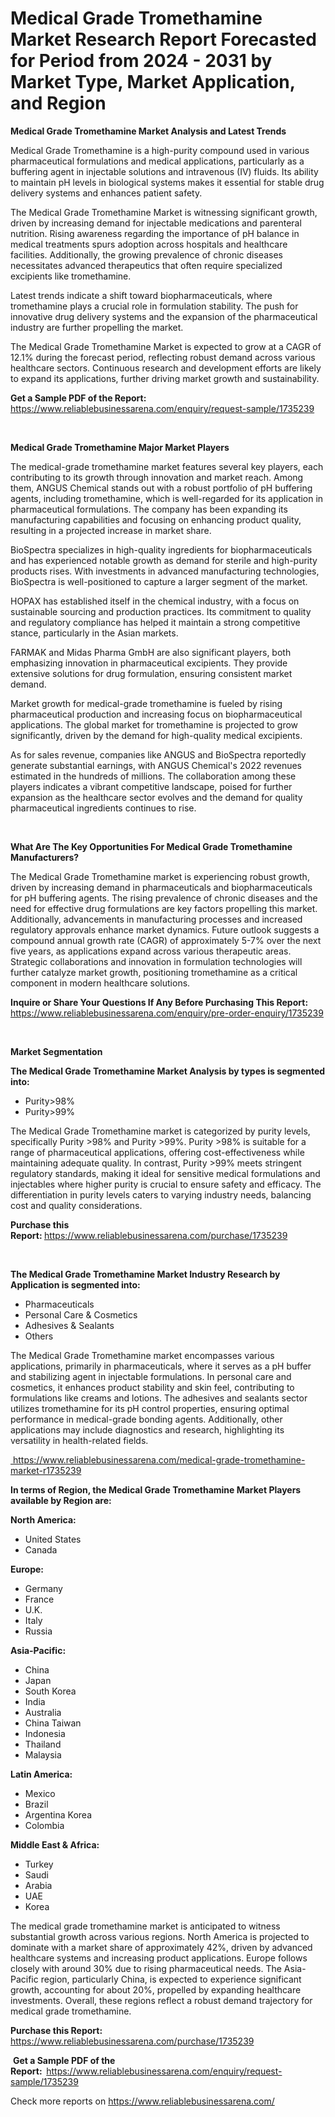 <p><h1>Medical Grade Tromethamine Market Research Report Forecasted for Period from 2024 -  2031 by Market Type, Market Application, and Region</h1></p><p><strong>Medical Grade Tromethamine Market Analysis and Latest Trends</strong></p>
<p><p>Medical Grade Tromethamine is a high-purity compound used in various pharmaceutical formulations and medical applications, particularly as a buffering agent in injectable solutions and intravenous (IV) fluids. Its ability to maintain pH levels in biological systems makes it essential for stable drug delivery systems and enhances patient safety.</p><p>The Medical Grade Tromethamine Market is witnessing significant growth, driven by increasing demand for injectable medications and parenteral nutrition. Rising awareness regarding the importance of pH balance in medical treatments spurs adoption across hospitals and healthcare facilities. Additionally, the growing prevalence of chronic diseases necessitates advanced therapeutics that often require specialized excipients like tromethamine.</p><p>Latest trends indicate a shift toward biopharmaceuticals, where tromethamine plays a crucial role in formulation stability. The push for innovative drug delivery systems and the expansion of the pharmaceutical industry are further propelling the market. </p><p>The Medical Grade Tromethamine Market is expected to grow at a CAGR of 12.1% during the forecast period, reflecting robust demand across various healthcare sectors. Continuous research and development efforts are likely to expand its applications, further driving market growth and sustainability.</p></p>
<p><strong>Get a Sample PDF of the Report:&nbsp;</strong> <a href="https://www.reliablebusinessarena.com/enquiry/request-sample/1735239?utm_campaign=1835&utm_medium=2&utm_source=Github&utm_content=ia&utm_term=27122024&utm_id=medical-grade-tromethamine">https://www.reliablebusinessarena.com/enquiry/request-sample/1735239</a></p>
<p>&nbsp;</p>
<p><strong>Medical Grade Tromethamine Major Market Players</strong></p>
<p><p>The medical-grade tromethamine market features several key players, each contributing to its growth through innovation and market reach. Among them, ANGUS Chemical stands out with a robust portfolio of pH buffering agents, including tromethamine, which is well-regarded for its application in pharmaceutical formulations. The company has been expanding its manufacturing capabilities and focusing on enhancing product quality, resulting in a projected increase in market share.</p><p>BioSpectra specializes in high-quality ingredients for biopharmaceuticals and has experienced notable growth as demand for sterile and high-purity products rises. With investments in advanced manufacturing technologies, BioSpectra is well-positioned to capture a larger segment of the market.</p><p>HOPAX has established itself in the chemical industry, with a focus on sustainable sourcing and production practices. Its commitment to quality and regulatory compliance has helped it maintain a strong competitive stance, particularly in the Asian markets.</p><p>FARMAK and Midas Pharma GmbH are also significant players, both emphasizing innovation in pharmaceutical excipients. They provide extensive solutions for drug formulation, ensuring consistent market demand.</p><p>Market growth for medical-grade tromethamine is fueled by rising pharmaceutical production and increasing focus on biopharmaceutical applications. The global market for tromethamine is projected to grow significantly, driven by the demand for high-quality medical excipients.</p><p>As for sales revenue, companies like ANGUS and BioSpectra reportedly generate substantial earnings, with ANGUS Chemical's 2022 revenues estimated in the hundreds of millions. The collaboration among these players indicates a vibrant competitive landscape, poised for further expansion as the healthcare sector evolves and the demand for quality pharmaceutical ingredients continues to rise.</p></p>
<p>&nbsp;</p>
<p><strong>What Are The Key Opportunities For Medical Grade Tromethamine Manufacturers?</strong></p>
<p><p>The Medical Grade Tromethamine market is experiencing robust growth, driven by increasing demand in pharmaceuticals and biopharmaceuticals for pH buffering agents. The rising prevalence of chronic diseases and the need for effective drug formulations are key factors propelling this market. Additionally, advancements in manufacturing processes and increased regulatory approvals enhance market dynamics. Future outlook suggests a compound annual growth rate (CAGR) of approximately 5-7% over the next five years, as applications expand across various therapeutic areas. Strategic collaborations and innovation in formulation technologies will further catalyze market growth, positioning tromethamine as a critical component in modern healthcare solutions.</p></p>
<p><strong>Inquire or Share Your Questions If Any Before Purchasing This Report:</strong> <a href="https://www.reliablebusinessarena.com/enquiry/pre-order-enquiry/1735239?utm_campaign=1835&utm_medium=2&utm_source=Github&utm_content=ia&utm_term=27122024&utm_id=medical-grade-tromethamine">https://www.reliablebusinessarena.com/enquiry/pre-order-enquiry/1735239</a></p>
<p>&nbsp;</p>
<p><strong>Market Segmentation</strong></p>
<p><strong>The Medical Grade Tromethamine Market Analysis by types is segmented into:</strong></p>
<p><ul><li>Purity>98%</li><li>Purity>99%</li></ul></p>
<p><p>The Medical Grade Tromethamine market is categorized by purity levels, specifically Purity >98% and Purity >99%. Purity >98% is suitable for a range of pharmaceutical applications, offering cost-effectiveness while maintaining adequate quality. In contrast, Purity >99% meets stringent regulatory standards, making it ideal for sensitive medical formulations and injectables where higher purity is crucial to ensure safety and efficacy. The differentiation in purity levels caters to varying industry needs, balancing cost and quality considerations.</p></p>
<p><strong>Purchase this Report:&nbsp;</strong><a href="https://www.reliablebusinessarena.com/purchase/1735239?utm_campaign=1835&utm_medium=2&utm_source=Github&utm_content=ia&utm_term=27122024&utm_id=medical-grade-tromethamine">https://www.reliablebusinessarena.com/purchase/1735239</a></p>
<p>&nbsp;</p>
<p><strong>The Medical Grade Tromethamine Market Industry Research by Application is segmented into:</strong></p>
<p><ul><li>Pharmaceuticals</li><li>Personal Care & Cosmetics</li><li>Adhesives & Sealants</li><li>Others</li></ul></p>
<p><p>The Medical Grade Tromethamine market encompasses various applications, primarily in pharmaceuticals, where it serves as a pH buffer and stabilizing agent in injectable formulations. In personal care and cosmetics, it enhances product stability and skin feel, contributing to formulations like creams and lotions. The adhesives and sealants sector utilizes tromethamine for its pH control properties, ensuring optimal performance in medical-grade bonding agents. Additionally, other applications may include diagnostics and research, highlighting its versatility in health-related fields.</p></p>
<p><a href="https://www.reliablebusinessarena.com/medical-grade-tromethamine-market-r1735239?utm_campaign=1835&utm_medium=2&utm_source=Github&utm_content=ia&utm_term=27122024&utm_id=medical-grade-tromethamine">&nbsp;https://www.reliablebusinessarena.com/medical-grade-tromethamine-market-r1735239</a></p>
<p><strong>In terms of Region, the Medical Grade Tromethamine Market Players available by Region are:</strong></p>
<p>
    <p> <strong> North America: </strong>
        <ul>
            <li>United States</li>
            <li>Canada</li>
        </ul>
        </p> 
    <p> <strong> Europe: </strong>
        <ul>
            <li>Germany</li>
            <li>France</li>
            <li>U.K.</li>
            <li>Italy</li>
            <li>Russia</li>
        </ul>
        </p> 
    <p> <strong> Asia-Pacific: </strong>
        <ul>
            <li>China</li>
            <li>Japan</li>
            <li>South Korea</li>
            <li>India</li>
            <li>Australia</li>
            <li>China Taiwan</li>
            <li>Indonesia</li>
            <li>Thailand</li>
            <li>Malaysia</li>
        </ul>
        </p> 
    <p> <strong> Latin America: </strong>
        <ul>
            <li>Mexico</li>
            <li>Brazil</li>
            <li>Argentina Korea</li>
            <li>Colombia</li>
        </ul>
        </p> 
    <p> <strong> Middle East & Africa: </strong>
        <ul>
            <li>Turkey</li>
            <li>Saudi</li>
            <li>Arabia</li>
            <li>UAE</li>
            <li>Korea</li>
        </ul>
    </p>
    </p>
<p><p>The medical grade tromethamine market is anticipated to witness substantial growth across various regions. North America is projected to dominate with a market share of approximately 42%, driven by advanced healthcare systems and increasing product applications. Europe follows closely with around 30% due to rising pharmaceutical needs. The Asia-Pacific region, particularly China, is expected to experience significant growth, accounting for about 20%, propelled by expanding healthcare investments. Overall, these regions reflect a robust demand trajectory for medical grade tromethamine.</p></p>
<p><strong>Purchase this Report: </strong><a href="https://www.reliablebusinessarena.com/purchase/1735239?utm_campaign=1835&utm_medium=2&utm_source=Github&utm_content=ia&utm_term=27122024&utm_id=medical-grade-tromethamine">https://www.reliablebusinessarena.com/purchase/1735239</a></p>
<p>&nbsp;<strong>Get a Sample PDF of the Report:&nbsp;&nbsp;</strong><a href="https://www.reliablebusinessarena.com/enquiry/request-sample/1735239?utm_campaign=1835&utm_medium=2&utm_source=Github&utm_content=ia&utm_term=27122024&utm_id=medical-grade-tromethamine">https://www.reliablebusinessarena.com/enquiry/request-sample/1735239</a></p>
<p><strong></strong></p>
<p>Check more reports on <a href="https://www.reliablebusinessarena.com/?utm_campaign=1835&utm_medium=2&utm_source=Github&utm_content=ia&utm_term=27122024&utm_id=medical-grade-tromethamine">https://www.reliablebusinessarena.com/</a></p>